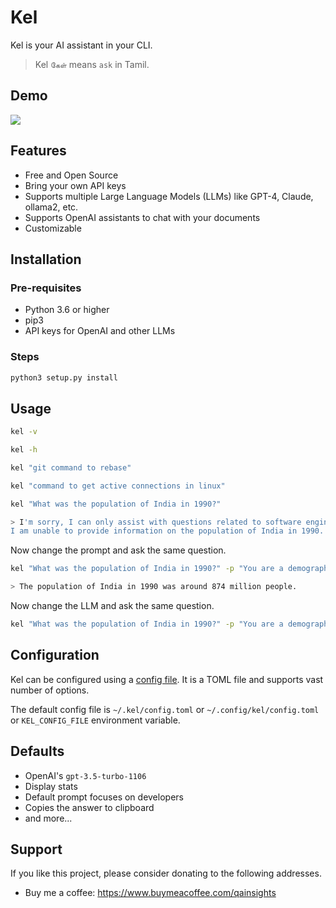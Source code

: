 # Kel

Kel is your AI assistant in your CLI. 

> Kel `கேள்` means `ask` in Tamil.

## Demo

<a href="https://asciinema.org/a/626190" target="_blank"><img src="https://asciinema.org/a/626190.svg" /></a>

## Features

- Free and Open Source
- Bring your own API keys
- Supports multiple Large Language Models (LLMs) like GPT-4, Claude, ollama2, etc.
- Supports OpenAI assistants to chat with your documents
- Customizable

## Installation

### Pre-requisites
- Python 3.6 or higher
- pip3
- API keys for OpenAI and other LLMs

### Steps

```bash
python3 setup.py install
```

## Usage

```bash
kel -v
```

```bash
kel -h
```

```bash
kel "git command to rebase"
```

```bash
kel "command to get active connections in linux"
```

```bash
kel "What was the population of India in 1990?"

> I'm sorry, I can only assist with questions related to software engineering and command line tools. 
I am unable to provide information on the population of India in 1990.
```

Now change the prompt and ask the same question.
```bash
kel "What was the population of India in 1990?" -p "You are a demography expert" 

> The population of India in 1990 was around 874 million people.
```

Now change the LLM and ask the same question.
```bash
kel "What was the population of India in 1990?" -p "You are a demography expert" -c ollama -m llama2 
```

## Configuration

Kel can be configured using a [config file](./config.toml). It is a TOML file and supports vast number of options. 

The default config file is `~/.kel/config.toml` or `~/.config/kel/config.toml` or `KEL_CONFIG_FILE` environment variable.

## Defaults

- OpenAI's `gpt-3.5-turbo-1106`
- Display stats
- Default prompt focuses on developers
- Copies the answer to clipboard
- and more...

## Support

If you like this project, please consider donating to the following addresses.

- Buy me a coffee: https://www.buymeacoffee.com/qainsights



